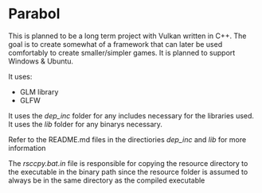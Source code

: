 # Parabol

This is planned to be a long term project with Vulkan written in C++. 
The goal is to create somewhat of a framework that can later be used comfortably to create smaller/simpler games.
It is planned to support Windows & Ubuntu.

It uses:

- GLM library
- GLFW 

It uses the _dep_inc_ folder for any includes necessary for the libraries used.  
It uses the _lib_ folder for any binarys necessary.

Refer to the README.md files in the directiories _dep_inc_ and _lib_ for more information

The _rsccpy.bat.in_ file is responsible for copying the resource directory to the executable in the binary path since the resource folder is assumed to always be in the same directory as the compiled executable
